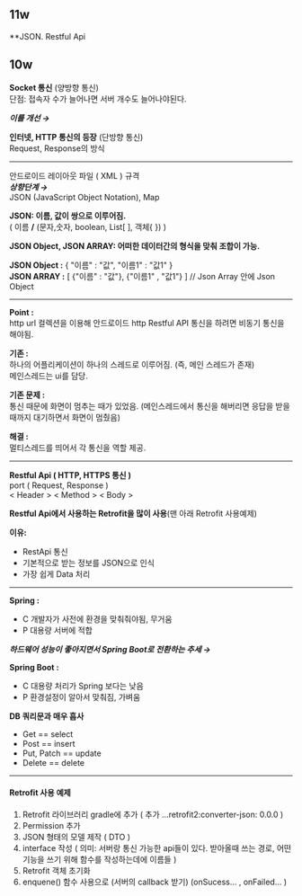 ## 11w
**JSON. Restful Api

## 10w
**Socket 통신**   (양방향 통신)  
단점: 접속자 수가 늘어나면 서버 개수도 늘어나야된다.   

***이를 개선 →***    

**인터넷, HTTP 통신의 등장** (단방향 통신)  
Request, Response의 방식 

---

안드로이드 레이아웃 파일 ( XML ) 규격  
***상향단계 →***   
JSON (JavaScript Object Notation), Map  
  
**JSON: 이름, 값이 쌍으로 이루어짐.**  
( 이름 **/** (문자,숫자, boolean, List[ ], 객체{ }) )   
  
**JSON Object, JSON ARRAY: 어떠한 데이터간의 형식을 맞춰 조합이 가능.**    
 
**JSON Object :** { "이름" : "값", "이름1" : "값1" }   
**JSON ARRAY :** [ {"이름" : "값"}, {"이름1" , "값1"} ] // Json Array 안에 Json Object  

---

**Point :**  
http url 컬렉션을 이용해 안드로이드 http Restful API 통신을 하려면 비동기 통신을 해야됨.     

**기존 :**  
하나의 어플리케이션이 하나의 스레드로 이루어짐. (즉, 메인 스레드가 존재)  
메인스레드는 ui를 담당.    

**기존 문제 :**  
통신 때문에 화면이 멈추는 때가 있었음. (메인스레드에서 통신을 해버리면 응답을 받을때까지 대기하면서 화면이 멈췄음)  

**해결 :**  
멀티스레드를 띄어서 각 통신을 역할 제공.   

----  

**Restful Api ( HTTP, HTTPS 통신 )**  
port ( Request, Response )   
< Header > < Method > < Body >   

**Restful Api에서 사용하는 Retrofit을 많이 사용**(맨 아래 Retrofit 사용예제)  

**이유:**  
* RestApi 통신  
* 기본적으로 받는 정보를 JSON으로 인식
* 가장 쉽게 Data 처리

  
---

**Spring :**
- C 개발자가 사전에 환경을 맞춰줘야됨, 무거움
- P 대용량 서버에 적합    

***하드웨어 성능이 좋아지면서 Spring Boot로 전환하는 추세 →***     

**Spring Boot :**  
- C 대용량 처리가 Spring 보다는 낮음
- P 환경설정이 알아서 맞춰짐, 가벼움
  
**DB 쿼리문과 매우 흡사**  
* Get == select  
* Post == insert  
* Put, Patch == update  
* Delete == delete  

---
    
#### Retrofit 사용 예제
1. Retrofit 라이브러리 gradle에 추가 ( 추가 ...retrofit2:converter-json: 0.0.0 )
2. Permission 추가
3. JSON 형태의 모델 제작 ( DTO )
4. interface 작성 ( 의미: 서버랑 통신 가능한 api들이 있다. 받아올때 쓰는 경로, 어떤 기능을 쓰기 위해 함수를 작성하는데에 이름들 )
5. Retrofit 객체 초기화
6. enquene() 함수 사용으로 (서버의 callback 받기) (onSucess... , onFailed... )





